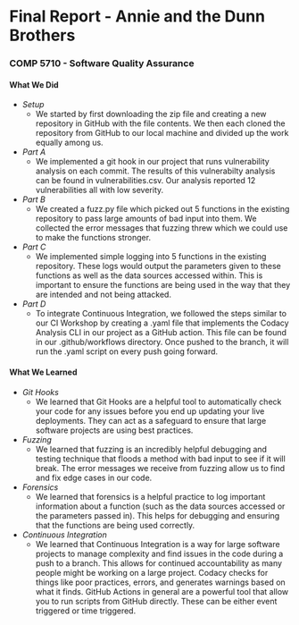 # **Final Report - Annie and the Dunn Brothers**
### **COMP 5710 - Software Quality Assurance**

#### **What We Did**
- _Setup_
  - We started by first downloading the zip file and creating a new repository in GitHub with the file contents. We then each cloned the repository from GitHub to our local machine and divided up the work equally among us.
- _Part A_
  - We implemented a git hook in our project that runs vulnerability analysis on each commit. The results of this vulnerabilty analysis can be found in vulnerabilities.csv. Our analysis reported 12 vulnerabilities all with low severity.
- _Part B_
  - We created a fuzz.py file which picked out 5 functions in the existing repository to pass large amounts of bad input into them. We collected the error messages that fuzzing threw which we could use to make the functions stronger.
- _Part C_
  - We implemented simple logging into 5 functions in the existing repository. These logs would output the parameters given to these functions as well as the data sources accessed within. This is important to ensure the functions are being used in the way that they are intended and not being attacked.
- _Part D_
  - To integrate Continuous Integration, we followed the steps similar to our CI Workshop by creating a .yaml file that implements the Codacy Analysis CLI in our project as a GitHub action. This file can be found in our .github/workflows directory. Once pushed to the branch, it will run the .yaml script on every push going forward.

#### **What We Learned**
- _Git Hooks_
  - We learned that Git Hooks are a helpful tool to automatically check your code for any issues before you end up updating your live deployments. They can act as a safeguard to ensure that large software projects are using best practices.
- _Fuzzing_
  - We learned that fuzzing is an incredibly helpful debugging and testing technique that floods a method with bad input to see if it will break. The error messages we receive from fuzzing allow us to find and fix edge cases in our code.
- _Forensics_
  - We learned that forensics is a helpful practice to log important information about a function (such as the data sources accessed or the parameters passed in). This helps for debugging and ensuring that the functions are being used correctly.
- _Continuous Integration_
  - We learned that Continuous Integration is a way for large software projects to manage complexity and find issues in the code during a push to a branch. This allows for continued accountability as many people might be working on a large project. Codacy checks for things like poor practices, errors, and generates warnings based on what it finds. GitHub Actions in general are a powerful tool that allow you to run scripts from GitHub directly. These can be either event triggered or time triggered.
